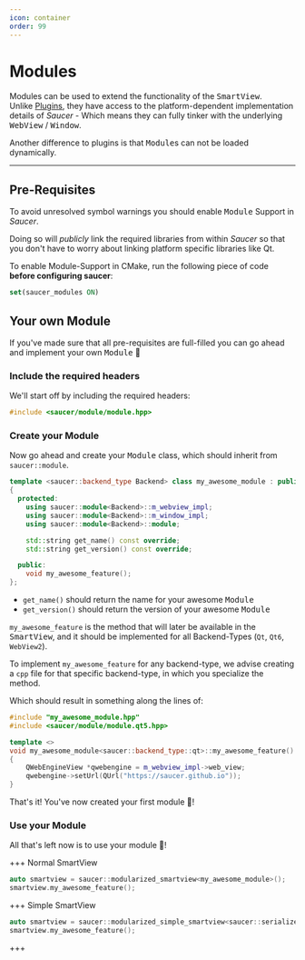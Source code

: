 ```yaml
---
icon: container 
order: 99
---
```


# Modules

Modules can be used to extend the functionality of the <kbd>SmartView</kbd>.  
Unlike [Plugins](Plugins.md), they have access to the platform-dependent implementation details of _Saucer_ - Which means they can fully tinker with the underlying <kbd>WebView</kbd> / <kbd>Window</kbd>.

Another difference to plugins is that <kbd>Module</kbd>s can not be loaded dynamically.

---

## Pre-Requisites

To avoid unresolved symbol warnings you should enable <kbd>Module</kbd> Support in _Saucer_.  

Doing so will _publicly_ link the required libraries from within _Saucer_ so that you don't have to worry about linking platform specific libraries like Qt.

To enable Module-Support in CMake, run the following piece of code **before configuring saucer**:
```CMake
set(saucer_modules ON)
```

## Your own Module

If you've made sure that all pre-requisites are full-filled you can go ahead and implement your own <kbd>Module</kbd> 🎉

### Include the required headers

We'll start off by including the required headers:

```cpp
#include <saucer/module/module.hpp>
```

### Create your Module

Now go ahead and create your <kbd>Module</kbd> class, which should inherit from `saucer::module`.

```cpp my_awesome_module.hpp
template <saucer::backend_type Backend> class my_awesome_module : public saucer::module<Backend>
{
  protected:
    using saucer::module<Backend>::m_webview_impl;
    using saucer::module<Backend>::m_window_impl;
    using saucer::module<Backend>::module;

    std::string get_name() const override;
    std::string get_version() const override;

  public:
    void my_awesome_feature();
};
```

* `get_name()` should return the name for your awesome <kbd>Module</kbd>
* `get_version()` should return the version of your awesome <kbd>Module</kbd>

`my_awesome_feature` is the method that will later be available in the <kbd>SmartView</kbd>, and it should be implemented for all Backend-Types (`Qt`, `Qt6`, `WebView2`).

To implement `my_awesome_feature` for any backend-type, we advise creating a `cpp` file for that specific backend-type, in which you specialize the method.

Which should result in something along the lines of:

```cpp my_awesome_module.qt5.cpp
#include "my_awesome_module.hpp"
#include <saucer/module/module.qt5.hpp>

template <>
void my_awesome_module<saucer::backend_type::qt>::my_awesome_feature()
{
    QWebEngineView *qwebengine = m_webview_impl->web_view;
    qwebengine->setUrl(QUrl("https://saucer.github.io"));
}
```

That's it! You've now created your first module 🥳!

### Use your Module

All that's left now is to use your module 🔧!

+++ Normal SmartView
```cpp
auto smartview = saucer::modularized_smartview<my_awesome_module>();
smartview.my_awesome_feature();
```
+++ Simple SmartView
```cpp
auto smartview = saucer::modularized_simple_smartview<saucer::serializers::json, my_awesome_module>();
smartview.my_awesome_feature();
```
+++
